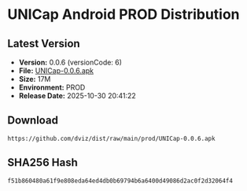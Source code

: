 # UNICap Android PROD Distribution

## Latest Version

- **Version:** 0.0.6 (versionCode: 6)
- **File:** [UNICap-0.0.6.apk](UNICap-0.0.6.apk)
- **Size:** 17M
- **Environment:** PROD
- **Release Date:** 2025-10-30 20:41:22

## Download

```
https://github.com/dviz/dist/raw/main/prod/UNICap-0.0.6.apk
```

## SHA256 Hash

```
f51b860480a61f9e808eda64ed4db0b69794b6a6400d49086d2ac0f2d32064f4
```
